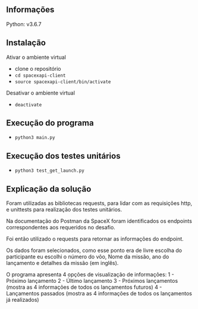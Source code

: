 ## Informações
Python: v3.6.7

## Instalação
Ativar o ambiente virtual
- clone o repositório
- `cd spacexapi-client`
- `source spacexapi-client/bin/activate`

Desativar o ambiente virtual
- `deactivate`

## Execução do programa
- `python3 main.py`

## Execução dos testes unitários
- `python3 test_get_launch.py`

## Explicação da solução

Foram utilizadas as bibliotecas requests, para lidar com as requisições http, e unittests para realização dos testes unitários.

Na documentação do Postman da SpaceX foram identificados os endpoints correspondentes aos requeridos no desafio.

Foi então utilizado o requests para retornar as informações do endpoint.

Os dados foram selecionados, como esse ponto era de livre escolha do participante eu escolhi o número do võo, Nome da missão, ano do lançamento e detalhes da missão (em inglês).

O programa apresenta 4 opções de visualização de informações:
 1 - Próximo lançamento
 2 - Último lançamento
 3 - Próximos lançamentos (mostra as 4 informações de todos os lançamentos futuros)
 4 - Lançamentos passados (mostra as 4 informações de todos os lançamentos já realizados)

